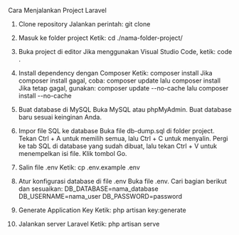 Cara Menjalankan Project Laravel


1. Clone repository
Jalankan perintah: git clone <url-repo-github>

2. Masuk ke folder project
Ketik: cd ./nama-folder-project/

3. Buka project di editor
Jika menggunakan Visual Studio Code, ketik: code .

4. Install dependency dengan Composer
Ketik: composer install
Jika composer install gagal, coba:
composer update lalu composer install
Jika tetap gagal, gunakan:
composer update --no-cache lalu composer install --no-cache

5. Buat database di MySQL
Buka MySQL atau phpMyAdmin.
Buat database baru sesuai keinginan Anda.

6. Impor file SQL ke database
Buka file db-dump.sql di folder project.
Tekan Ctrl + A untuk memilih semua, lalu Ctrl + C untuk menyalin.
Pergi ke tab SQL di database yang sudah dibuat, lalu tekan Ctrl + V untuk menempelkan isi file.
Klik tombol Go.

7. Salin file .env
Ketik: cp .env.example .env

8. Atur konfigurasi database di file .env
Buka file .env.
Cari bagian berikut dan sesuaikan:
DB_DATABASE=nama_database
DB_USERNAME=nama_user
DB_PASSWORD=password

9. Generate Application Key
Ketik: php artisan key:generate

10. Jalankan server Laravel
Ketik: php artisan serve
